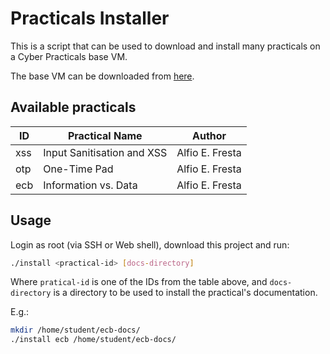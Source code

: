 # Practicals Installer

This is a script that can be used to download and install many
practicals on a Cyber Practicals base VM.

The base VM can be downloaded from [here](https://drive.google.com/open?id=0B71VCqMfkVkTRkpRQjA0dlNwV2s).

## Available practicals

| ID  | Practical Name             | Author          |
|-----|----------------------------|-----------------|
| xss | Input Sanitisation and XSS | Alfio E. Fresta |
| otp | One-Time Pad               | Alfio E. Fresta |
| ecb | Information vs. Data       | Alfio E. Fresta |


## Usage

Login as root (via SSH or Web shell), download this project and run:

```bash
./install <practical-id> [docs-directory]
```

Where `pratical-id` is one of the IDs from the table above, and `docs-directory`
is a directory to be used to install the practical's documentation.

E.g.:

```bash
mkdir /home/student/ecb-docs/
./install ecb /home/student/ecb-docs/
```
